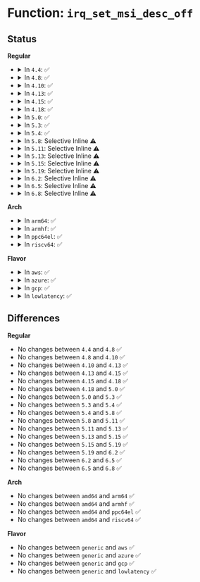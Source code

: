 # Function: <code>irq_set_msi_desc_off</code>

## Status
<b>Regular</b>
<ul>
<li>
<details>
<summary>In <code>4.4</code>: ✅</summary>

```c
int irq_set_msi_desc_off(unsigned int irq_base, unsigned int irq_offset, struct msi_desc *entry);
```

**Collision:** Unique Global

**Inline:** No

**Transformation:** False

**Instances:**

```
In kernel/irq/chip.c (ffffffff810de080)
Location: kernel/irq/chip.c:114
Inline: False
Direct callers:
  - kernel/irq/chip.c:irq_set_msi_desc
  - kernel/irq/msi.c:msi_domain_alloc_irqs
```
**Symbols:**

```
ffffffff810de080-ffffffff810de109: irq_set_msi_desc_off (STB_GLOBAL)
```
</details>
</li>
<li>
<details>
<summary>In <code>4.8</code>: ✅</summary>

```c
int irq_set_msi_desc_off(unsigned int irq_base, unsigned int irq_offset, struct msi_desc *entry);
```

**Collision:** Unique Global

**Inline:** No

**Transformation:** False

**Instances:**

```
In kernel/irq/chip.c (ffffffff810e39d0)
Location: kernel/irq/chip.c:114
Inline: False
Direct callers:
  - kernel/irq/chip.c:irq_set_msi_desc
  - kernel/irq/msi.c:msi_domain_alloc_irqs
  - kernel/irq/msi.c:msi_domain_populate_irqs
```
**Symbols:**

```
ffffffff810e39d0-ffffffff810e3a59: irq_set_msi_desc_off (STB_GLOBAL)
```
</details>
</li>
<li>
<details>
<summary>In <code>4.10</code>: ✅</summary>

```c
int irq_set_msi_desc_off(unsigned int irq_base, unsigned int irq_offset, struct msi_desc *entry);
```

**Collision:** Unique Global

**Inline:** No

**Transformation:** False

**Instances:**

```
In kernel/irq/chip.c (ffffffff810ea220)
Location: kernel/irq/chip.c:113
Inline: False
Direct callers:
  - kernel/irq/chip.c:irq_set_msi_desc
  - kernel/irq/msi.c:msi_domain_alloc_irqs
  - kernel/irq/msi.c:msi_domain_populate_irqs
```
**Symbols:**

```
ffffffff810ea220-ffffffff810ea2a9: irq_set_msi_desc_off (STB_GLOBAL)
```
</details>
</li>
<li>
<details>
<summary>In <code>4.13</code>: ✅</summary>

```c
int irq_set_msi_desc_off(unsigned int irq_base, unsigned int irq_offset, struct msi_desc *entry);
```

**Collision:** Unique Global

**Inline:** No

**Transformation:** False

**Instances:**

```
In kernel/irq/chip.c (ffffffff810e9850)
Location: kernel/irq/chip.c:113
Inline: False
Direct callers:
  - kernel/irq/chip.c:irq_set_msi_desc
  - kernel/irq/msi.c:msi_domain_alloc_irqs
  - kernel/irq/msi.c:msi_domain_populate_irqs
```
**Symbols:**

```
ffffffff810e9850-ffffffff810e98d9: irq_set_msi_desc_off (STB_GLOBAL)
```
</details>
</li>
<li>
<details>
<summary>In <code>4.15</code>: ✅</summary>

```c
int irq_set_msi_desc_off(unsigned int irq_base, unsigned int irq_offset, struct msi_desc *entry);
```

**Collision:** Unique Global

**Inline:** No

**Transformation:** False

**Instances:**

```
In kernel/irq/chip.c (ffffffff810f1cf0)
Location: kernel/irq/chip.c:113
Inline: False
Direct callers:
  - kernel/irq/chip.c:irq_set_msi_desc
  - kernel/irq/msi.c:msi_domain_alloc_irqs
  - kernel/irq/msi.c:msi_domain_populate_irqs
```
**Symbols:**

```
ffffffff810f1cf0-ffffffff810f1d79: irq_set_msi_desc_off (STB_GLOBAL)
```
</details>
</li>
<li>
<details>
<summary>In <code>4.18</code>: ✅</summary>

```c
int irq_set_msi_desc_off(unsigned int irq_base, unsigned int irq_offset, struct msi_desc *entry);
```

**Collision:** Unique Global

**Inline:** No

**Transformation:** False

**Instances:**

```
In kernel/irq/chip.c (ffffffff810fa130)
Location: kernel/irq/chip.c:111
Inline: False
Direct callers:
  - kernel/irq/chip.c:irq_set_msi_desc
  - kernel/irq/msi.c:msi_domain_alloc_irqs
  - kernel/irq/msi.c:msi_domain_populate_irqs
```
**Symbols:**

```
ffffffff810fa130-ffffffff810fa1b9: irq_set_msi_desc_off (STB_GLOBAL)
```
</details>
</li>
<li>
<details>
<summary>In <code>5.0</code>: ✅</summary>

```c
int irq_set_msi_desc_off(unsigned int irq_base, unsigned int irq_offset, struct msi_desc *entry);
```

**Collision:** Unique Global

**Inline:** No

**Transformation:** False

**Instances:**

```
In kernel/irq/chip.c (ffffffff811058f0)
Location: kernel/irq/chip.c:111
Inline: False
Direct callers:
  - kernel/irq/chip.c:irq_set_msi_desc
  - kernel/irq/msi.c:msi_domain_alloc_irqs
  - kernel/irq/msi.c:msi_domain_populate_irqs
```
**Symbols:**

```
ffffffff811058f0-ffffffff81105979: irq_set_msi_desc_off (STB_GLOBAL)
```
</details>
</li>
<li>
<details>
<summary>In <code>5.3</code>: ✅</summary>

```c
int irq_set_msi_desc_off(unsigned int irq_base, unsigned int irq_offset, struct msi_desc *entry);
```

**Collision:** Unique Global

**Inline:** No

**Transformation:** False

**Instances:**

```
In kernel/irq/chip.c (ffffffff8110ede0)
Location: kernel/irq/chip.c:111
Inline: False
Direct callers:
  - kernel/irq/chip.c:irq_set_msi_desc
  - kernel/irq/msi.c:msi_domain_alloc_irqs
  - kernel/irq/msi.c:msi_domain_populate_irqs
```
**Symbols:**

```
ffffffff8110ede0-ffffffff8110ee69: irq_set_msi_desc_off (STB_GLOBAL)
```
</details>
</li>
<li>
<details>
<summary>In <code>5.4</code>: ✅</summary>

```c
int irq_set_msi_desc_off(unsigned int irq_base, unsigned int irq_offset, struct msi_desc *entry);
```

**Collision:** Unique Global

**Inline:** No

**Transformation:** False

**Instances:**

```
In kernel/irq/chip.c (ffffffff8111b0a0)
Location: kernel/irq/chip.c:111
Inline: False
Direct callers:
  - kernel/irq/chip.c:irq_set_msi_desc
  - kernel/irq/msi.c:msi_domain_alloc_irqs
  - kernel/irq/msi.c:msi_domain_populate_irqs
```
**Symbols:**

```
ffffffff8111b0a0-ffffffff8111b129: irq_set_msi_desc_off (STB_GLOBAL)
```
</details>
</li>
<li>
<details>
<summary>In <code>5.8</code>: Selective Inline ⚠️</summary>

```c
int irq_set_msi_desc_off(unsigned int irq_base, unsigned int irq_offset, struct msi_desc *entry);
```

**Collision:** Unique Global

**Inline:** Selective

**Transformation:** False

**Instances:**

```
In kernel/irq/chip.c (ffffffff81127200)
Location: kernel/irq/chip.c:111
Inline: True
Inline callers:
  - kernel/irq/chip.c:irq_set_msi_desc
Direct callers:
  - kernel/irq/msi.c:msi_domain_alloc_irqs
  - kernel/irq/msi.c:msi_domain_populate_irqs
```
**Symbols:**

```
ffffffff81127140-ffffffff811271c9: irq_set_msi_desc_off (STB_GLOBAL)
```
</details>
</li>
<li>
<details>
<summary>In <code>5.11</code>: Selective Inline ⚠️</summary>

```c
int irq_set_msi_desc_off(unsigned int irq_base, unsigned int irq_offset, struct msi_desc *entry);
```

**Collision:** Unique Global

**Inline:** Selective

**Transformation:** False

**Instances:**

```
In kernel/irq/chip.c (ffffffff81122e00)
Location: kernel/irq/chip.c:111
Inline: True
Inline callers:
  - kernel/irq/chip.c:irq_set_msi_desc
Direct callers:
  - kernel/irq/msi.c:__msi_domain_alloc_irqs
  - kernel/irq/msi.c:msi_domain_populate_irqs
```
**Symbols:**

```
ffffffff81122d40-ffffffff81122dc9: irq_set_msi_desc_off (STB_GLOBAL)
```
</details>
</li>
<li>
<details>
<summary>In <code>5.13</code>: Selective Inline ⚠️</summary>

```c
int irq_set_msi_desc_off(unsigned int irq_base, unsigned int irq_offset, struct msi_desc *entry);
```

**Collision:** Unique Global

**Inline:** Selective

**Transformation:** False

**Instances:**

```
In kernel/irq/chip.c (ffffffff81123100)
Location: kernel/irq/chip.c:111
Inline: True
Inline callers:
  - kernel/irq/chip.c:irq_set_msi_desc
Direct callers:
  - kernel/irq/msi.c:__msi_domain_alloc_irqs
  - kernel/irq/msi.c:msi_domain_populate_irqs
```
**Symbols:**

```
ffffffff81123040-ffffffff811230c9: irq_set_msi_desc_off (STB_GLOBAL)
```
</details>
</li>
<li>
<details>
<summary>In <code>5.15</code>: Selective Inline ⚠️</summary>

```c
int irq_set_msi_desc_off(unsigned int irq_base, unsigned int irq_offset, struct msi_desc *entry);
```

**Collision:** Unique Global

**Inline:** Selective

**Transformation:** False

**Instances:**

```
In kernel/irq/chip.c (ffffffff811436d0)
Location: kernel/irq/chip.c:111
Inline: True
Inline callers:
  - kernel/irq/chip.c:irq_set_msi_desc
Direct callers:
  - kernel/irq/msi.c:__msi_domain_alloc_irqs
  - kernel/irq/msi.c:msi_domain_populate_irqs
```
**Symbols:**

```
ffffffff81143610-ffffffff81143699: irq_set_msi_desc_off (STB_GLOBAL)
```
</details>
</li>
<li>
<details>
<summary>In <code>5.19</code>: Selective Inline ⚠️</summary>

```c
int irq_set_msi_desc_off(unsigned int irq_base, unsigned int irq_offset, struct msi_desc *entry);
```

**Collision:** Unique Global

**Inline:** Selective

**Transformation:** False

**Instances:**

```
In kernel/irq/chip.c (ffffffff81167450)
Location: kernel/irq/chip.c:108
Inline: True
Inline callers:
  - kernel/irq/chip.c:irq_set_msi_desc
Direct callers:
  - kernel/irq/msi.c:__msi_domain_alloc_irqs
```
**Symbols:**

```
ffffffff81167380-ffffffff8116741c: irq_set_msi_desc_off (STB_GLOBAL)
```
</details>
</li>
<li>
<details>
<summary>In <code>6.2</code>: Selective Inline ⚠️</summary>

```c
int irq_set_msi_desc_off(unsigned int irq_base, unsigned int irq_offset, struct msi_desc *entry);
```

**Collision:** Unique Global

**Inline:** Selective

**Transformation:** False

**Instances:**

```
In kernel/irq/chip.c (ffffffff8119b7c0)
Location: kernel/irq/chip.c:108
Inline: True
Inline callers:
  - kernel/irq/chip.c:irq_set_msi_desc
Direct callers:
  - kernel/irq/msi.c:__msi_domain_alloc_irqs
```
**Symbols:**

```
ffffffff8119b6e0-ffffffff8119b77c: irq_set_msi_desc_off (STB_GLOBAL)
```
</details>
</li>
<li>
<details>
<summary>In <code>6.5</code>: Selective Inline ⚠️</summary>

```c
int irq_set_msi_desc_off(unsigned int irq_base, unsigned int irq_offset, struct msi_desc *entry);
```

**Collision:** Unique Global

**Inline:** Selective

**Transformation:** False

**Instances:**

```
In kernel/irq/chip.c (ffffffff811ad600)
Location: kernel/irq/chip.c:108
Inline: True
Inline callers:
  - kernel/irq/chip.c:irq_set_msi_desc
Direct callers:
  - kernel/irq/msi.c:__msi_domain_alloc_irqs
```
**Symbols:**

```
ffffffff811ad520-ffffffff811ad5bc: irq_set_msi_desc_off (STB_GLOBAL)
```
</details>
</li>
<li>
<details>
<summary>In <code>6.8</code>: Selective Inline ⚠️</summary>

```c
int irq_set_msi_desc_off(unsigned int irq_base, unsigned int irq_offset, struct msi_desc *entry);
```

**Collision:** Unique Global

**Inline:** Selective

**Transformation:** False

**Instances:**

```
In kernel/irq/chip.c (ffffffff811bd200)
Location: kernel/irq/chip.c:108
Inline: True
Inline callers:
  - kernel/irq/chip.c:irq_set_msi_desc
Direct callers:
  - kernel/irq/msi.c:__msi_domain_alloc_irqs
```
**Symbols:**

```
ffffffff811bd120-ffffffff811bd1bc: irq_set_msi_desc_off (STB_GLOBAL)
```
</details>
</li>
</ul>
<b>Arch</b>
<ul>
<li>
<details>
<summary>In <code>arm64</code>: ✅</summary>

```c
int irq_set_msi_desc_off(unsigned int irq_base, unsigned int irq_offset, struct msi_desc *entry);
```

**Collision:** Unique Global

**Inline:** No

**Transformation:** False

**Instances:**

```
In kernel/irq/chip.c (ffff80001017ef80)
Location: kernel/irq/chip.c:111
Inline: False
Direct callers:
  - kernel/irq/chip.c:irq_set_msi_desc
  - kernel/irq/msi.c:msi_domain_alloc_irqs
  - kernel/irq/msi.c:msi_domain_populate_irqs
  - drivers/pci/controller/pcie-rcar.c:rcar_msi_setup_irqs
```
**Symbols:**

```
ffff80001017ef80-ffff80001017f020: irq_set_msi_desc_off (STB_GLOBAL)
```
</details>
</li>
<li>
<details>
<summary>In <code>armhf</code>: ✅</summary>

```c
int irq_set_msi_desc_off(unsigned int irq_base, unsigned int irq_offset, struct msi_desc *entry);
```

**Collision:** Unique Global

**Inline:** No

**Transformation:** False

**Instances:**

```
In kernel/irq/chip.c (c03cf1a4)
Location: kernel/irq/chip.c:111
Inline: False
Direct callers:
  - kernel/irq/chip.c:irq_set_msi_desc
  - kernel/irq/msi.c:msi_domain_alloc_irqs
  - kernel/irq/msi.c:msi_domain_populate_irqs
  - drivers/pci/controller/pcie-rcar.c:rcar_msi_setup_irqs
```
**Symbols:**

```
c03cf1a4-c03cf250: irq_set_msi_desc_off (STB_GLOBAL)
```
</details>
</li>
<li>
<details>
<summary>In <code>ppc64el</code>: ✅</summary>

```c
int irq_set_msi_desc_off(unsigned int irq_base, unsigned int irq_offset, struct msi_desc *entry);
```

**Collision:** Unique Global

**Inline:** No

**Transformation:** False

**Instances:**

```
In kernel/irq/chip.c (c0000000001d9850)
Location: kernel/irq/chip.c:111
Inline: False
Direct callers:
  - kernel/irq/chip.c:irq_set_msi_desc
```
**Symbols:**

```
c0000000001d9850-c0000000001d9928: irq_set_msi_desc_off (STB_GLOBAL)
```
</details>
</li>
<li>
<details>
<summary>In <code>riscv64</code>: ✅</summary>

```c
int irq_set_msi_desc_off(unsigned int irq_base, unsigned int irq_offset, struct msi_desc *entry);
```

**Collision:** Unique Global

**Inline:** No

**Transformation:** False

**Instances:**

```
In kernel/irq/chip.c (ffffffe0001175a4)
Location: kernel/irq/chip.c:111
Inline: False
Direct callers:
  - kernel/irq/chip.c:irq_set_msi_desc
  - kernel/irq/msi.c:msi_domain_alloc_irqs
  - kernel/irq/msi.c:msi_domain_populate_irqs
```
**Symbols:**

```
ffffffe0001175a4-ffffffe000117608: irq_set_msi_desc_off (STB_GLOBAL)
```
</details>
</li>
</ul>
<b>Flavor</b>
<ul>
<li>
<details>
<summary>In <code>aws</code>: ✅</summary>

```c
int irq_set_msi_desc_off(unsigned int irq_base, unsigned int irq_offset, struct msi_desc *entry);
```

**Collision:** Unique Global

**Inline:** No

**Transformation:** False

**Instances:**

```
In kernel/irq/chip.c (ffffffff81113680)
Location: kernel/irq/chip.c:111
Inline: False
Direct callers:
  - kernel/irq/chip.c:irq_set_msi_desc
  - kernel/irq/msi.c:msi_domain_alloc_irqs
  - kernel/irq/msi.c:msi_domain_populate_irqs
```
**Symbols:**

```
ffffffff81113680-ffffffff81113709: irq_set_msi_desc_off (STB_GLOBAL)
```
</details>
</li>
<li>
<details>
<summary>In <code>azure</code>: ✅</summary>

```c
int irq_set_msi_desc_off(unsigned int irq_base, unsigned int irq_offset, struct msi_desc *entry);
```

**Collision:** Unique Global

**Inline:** No

**Transformation:** False

**Instances:**

```
In kernel/irq/chip.c (ffffffff81104390)
Location: kernel/irq/chip.c:111
Inline: False
Direct callers:
  - kernel/irq/chip.c:irq_set_msi_desc
  - kernel/irq/msi.c:msi_domain_alloc_irqs
  - kernel/irq/msi.c:msi_domain_populate_irqs
```
**Symbols:**

```
ffffffff81104390-ffffffff81104419: irq_set_msi_desc_off (STB_GLOBAL)
```
</details>
</li>
<li>
<details>
<summary>In <code>gcp</code>: ✅</summary>

```c
int irq_set_msi_desc_off(unsigned int irq_base, unsigned int irq_offset, struct msi_desc *entry);
```

**Collision:** Unique Global

**Inline:** No

**Transformation:** False

**Instances:**

```
In kernel/irq/chip.c (ffffffff81111570)
Location: kernel/irq/chip.c:111
Inline: False
Direct callers:
  - kernel/irq/chip.c:irq_set_msi_desc
  - kernel/irq/msi.c:msi_domain_alloc_irqs
  - kernel/irq/msi.c:msi_domain_populate_irqs
```
**Symbols:**

```
ffffffff81111570-ffffffff811115f9: irq_set_msi_desc_off (STB_GLOBAL)
```
</details>
</li>
<li>
<details>
<summary>In <code>lowlatency</code>: ✅</summary>

```c
int irq_set_msi_desc_off(unsigned int irq_base, unsigned int irq_offset, struct msi_desc *entry);
```

**Collision:** Unique Global

**Inline:** No

**Transformation:** False

**Instances:**

```
In kernel/irq/chip.c (ffffffff8111cb30)
Location: kernel/irq/chip.c:111
Inline: False
Direct callers:
  - kernel/irq/chip.c:irq_set_msi_desc
  - kernel/irq/msi.c:msi_domain_alloc_irqs
  - kernel/irq/msi.c:msi_domain_populate_irqs
```
**Symbols:**

```
ffffffff8111cb30-ffffffff8111cbb9: irq_set_msi_desc_off (STB_GLOBAL)
```
</details>
</li>
</ul>

## Differences
<b>Regular</b>
<ul>
<li>
No changes between <code>4.4</code> and <code>4.8</code> ✅
</li>
<li>
No changes between <code>4.8</code> and <code>4.10</code> ✅
</li>
<li>
No changes between <code>4.10</code> and <code>4.13</code> ✅
</li>
<li>
No changes between <code>4.13</code> and <code>4.15</code> ✅
</li>
<li>
No changes between <code>4.15</code> and <code>4.18</code> ✅
</li>
<li>
No changes between <code>4.18</code> and <code>5.0</code> ✅
</li>
<li>
No changes between <code>5.0</code> and <code>5.3</code> ✅
</li>
<li>
No changes between <code>5.3</code> and <code>5.4</code> ✅
</li>
<li>
No changes between <code>5.4</code> and <code>5.8</code> ✅
</li>
<li>
No changes between <code>5.8</code> and <code>5.11</code> ✅
</li>
<li>
No changes between <code>5.11</code> and <code>5.13</code> ✅
</li>
<li>
No changes between <code>5.13</code> and <code>5.15</code> ✅
</li>
<li>
No changes between <code>5.15</code> and <code>5.19</code> ✅
</li>
<li>
No changes between <code>5.19</code> and <code>6.2</code> ✅
</li>
<li>
No changes between <code>6.2</code> and <code>6.5</code> ✅
</li>
<li>
No changes between <code>6.5</code> and <code>6.8</code> ✅
</li>
</ul>
<b>Arch</b>
<ul>
<li>
No changes between <code>amd64</code> and <code>arm64</code> ✅
</li>
<li>
No changes between <code>amd64</code> and <code>armhf</code> ✅
</li>
<li>
No changes between <code>amd64</code> and <code>ppc64el</code> ✅
</li>
<li>
No changes between <code>amd64</code> and <code>riscv64</code> ✅
</li>
</ul>
<b>Flavor</b>
<ul>
<li>
No changes between <code>generic</code> and <code>aws</code> ✅
</li>
<li>
No changes between <code>generic</code> and <code>azure</code> ✅
</li>
<li>
No changes between <code>generic</code> and <code>gcp</code> ✅
</li>
<li>
No changes between <code>generic</code> and <code>lowlatency</code> ✅
</li>
</ul>
